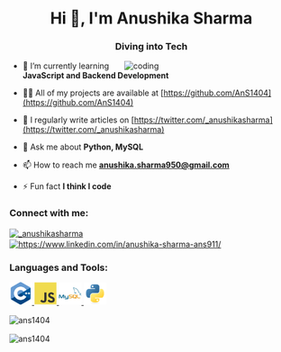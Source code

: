 <h1 align="center">Hi 👋, I'm Anushika Sharma</h1>
<h3 align="center">Diving into Tech</h3>

<img align="right" alt="coding" width="300px" src="https://i.pinimg.com/originals/e4/26/70/e426702edf874b181aced1e2fa5c6cde.gif"/>

- 🌱 I’m currently learning **JavaScript and Backend Development**

- 👨‍💻 All of my projects are available at [https://github.com/AnS1404](https://github.com/AnS1404)

- 📝 I regularly write articles on [https://twitter.com/_anushikasharma](https://twitter.com/_anushikasharma)

- 💬 Ask me about **Python, MySQL**

- 📫 How to reach me **anushika.sharma950@gmail.com**

- ⚡ Fun fact **I think I code**

<h3 align="left">Connect with me:</h3>
<p align="left">
<a href="https://twitter.com/_anushikasharma" target="blank"><img align="center" src="https://raw.githubusercontent.com/rahuldkjain/github-profile-readme-generator/master/src/images/icons/Social/twitter.svg" alt="_anushikasharma" height="30" width="40" /></a>
<a href="https://linkedin.com/in/https://www.linkedin.com/in/anushika-sharma-ans911/" target="blank"><img align="center" src="https://raw.githubusercontent.com/rahuldkjain/github-profile-readme-generator/master/src/images/icons/Social/linked-in-alt.svg" alt="https://www.linkedin.com/in/anushika-sharma-ans911/" height="30" width="40" /></a>
</p>

<h3 align="left">Languages and Tools:</h3>
<p align="left"> <a href="https://www.w3schools.com/cpp/" target="_blank" rel="noreferrer"> <img src="https://raw.githubusercontent.com/devicons/devicon/master/icons/cplusplus/cplusplus-original.svg" alt="cplusplus" width="40" height="40"/> </a> <a href="https://developer.mozilla.org/en-US/docs/Web/JavaScript" target="_blank" rel="noreferrer"> <img src="https://raw.githubusercontent.com/devicons/devicon/master/icons/javascript/javascript-original.svg" alt="javascript" width="40" height="40"/> </a> <a href="https://www.mysql.com/" target="_blank" rel="noreferrer"> <img src="https://raw.githubusercontent.com/devicons/devicon/master/icons/mysql/mysql-original-wordmark.svg" alt="mysql" width="40" height="40"/> </a> <a href="https://www.python.org" target="_blank" rel="noreferrer"> <img src="https://raw.githubusercontent.com/devicons/devicon/master/icons/python/python-original.svg" alt="python" width="40" height="40"/> </a> </p>

<p><img align="center" src="https://github-readme-stats.vercel.app/api/top-langs?username=ans1404&show_icons=true&locale=en&layout=compact" alt="ans1404" /></p>

<p><img align="center" src="https://github-readme-streak-stats.herokuapp.com/?user=ans1404&" alt="ans1404" /></p>
